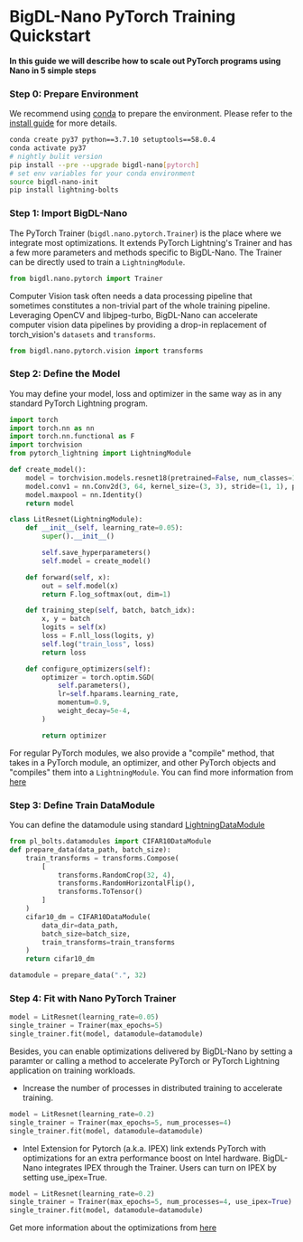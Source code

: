 # BigDL-Nano PyTorch Training Quickstart

**In this guide we will describe how to scale out PyTorch programs using Nano in 5 simple steps**

### **Step 0: Prepare Environment**

We recommend using [conda](https://docs.conda.io/projects/conda/en/latest/user-guide/install/) to prepare the environment. Please refer to the [install guide](../../UserGuide/python.md) for more details.

```bash
conda create py37 python==3.7.10 setuptools==58.0.4
conda activate py37
# nightly bulit version
pip install --pre --upgrade bigdl-nano[pytorch]
# set env variables for your conda environment
source bigdl-nano-init
pip install lightning-bolts
```

### **Step 1: Import BigDL-Nano**
The PyTorch Trainer (`bigdl.nano.pytorch.Trainer`) is the place where we integrate most optimizations. It extends PyTorch Lightning's Trainer and has a few more parameters and methods specific to BigDL-Nano. The Trainer can be directly used to train a `LightningModule`.
```python
from bigdl.nano.pytorch import Trainer
```
Computer Vision task often needs a data processing pipeline that sometimes constitutes a non-trivial part of the whole training pipeline. Leveraging OpenCV and libjpeg-turbo, BigDL-Nano can accelerate computer vision data pipelines by providing a drop-in replacement of torch_vision's `datasets` and `transforms`.
```python
from bigdl.nano.pytorch.vision import transforms
```

### **Step 2: Define the Model**

You may define your model, loss and optimizer in the same way as in any standard PyTorch Lightning program.

```python
import torch
import torch.nn as nn
import torch.nn.functional as F
import torchvision
from pytorch_lightning import LightningModule

def create_model():
    model = torchvision.models.resnet18(pretrained=False, num_classes=10)
    model.conv1 = nn.Conv2d(3, 64, kernel_size=(3, 3), stride=(1, 1), padding=(1, 1), bias=False)
    model.maxpool = nn.Identity()
    return model

class LitResnet(LightningModule):
    def __init__(self, learning_rate=0.05):
        super().__init__()

        self.save_hyperparameters()
        self.model = create_model()

    def forward(self, x):
        out = self.model(x)
        return F.log_softmax(out, dim=1)

    def training_step(self, batch, batch_idx):
        x, y = batch
        logits = self(x)
        loss = F.nll_loss(logits, y)
        self.log("train_loss", loss)
        return loss

    def configure_optimizers(self):
        optimizer = torch.optim.SGD(
            self.parameters(),
            lr=self.hparams.learning_rate,
            momentum=0.9,
            weight_decay=5e-4,
        )

        return optimizer
```
For regular PyTorch modules, we also provide a "compile" method, that takes in a PyTorch module, an optimizer, and other PyTorch objects and "compiles" them into a `LightningModule`. You can find more information from [here](https://bigdl.readthedocs.io/en/latest/doc/PythonAPI/Nano/pytorch.html#bigdl-nano-pytorch)

### **Step 3: Define Train DataModule**
You can define the datamodule using standard [LightningDataModule](https://pytorch-lightning.readthedocs.io/en/latest/data/datamodule.html)
```python
from pl_bolts.datamodules import CIFAR10DataModule
def prepare_data(data_path, batch_size):
    train_transforms = transforms.Compose(
        [
            transforms.RandomCrop(32, 4),
            transforms.RandomHorizontalFlip(),
            transforms.ToTensor()
        ]
    )
    cifar10_dm = CIFAR10DataModule(
        data_dir=data_path,
        batch_size=batch_size,
        train_transforms=train_transforms
    )
    return cifar10_dm

datamodule = prepare_data(".", 32)
```

### Step 4: Fit with Nano PyTorch Trainer
```python
model = LitResnet(learning_rate=0.05)
single_trainer = Trainer(max_epochs=5)
single_trainer.fit(model, datamodule=datamodule)
```
Besides, you can enable optimizations delivered by BigDL-Nano by setting a paramter or calling a method to accelerate PyTorch or PyTorch Lightning application on training workloads.
- Increase the number of processes in distributed training to accelerate training.
```python
model = LitResnet(learning_rate=0.2)
single_trainer = Trainer(max_epochs=5, num_processes=4)
single_trainer.fit(model, datamodule=datamodule)
```
- Intel Extension for Pytorch (a.k.a. IPEX) link extends PyTorch with optimizations for an extra performance boost on Intel hardware. BigDL-Nano integrates IPEX through the Trainer. Users can turn on IPEX by setting use_ipex=True.
```python
model = LitResnet(learning_rate=0.2)
single_trainer = Trainer(max_epochs=5, num_processes=4, use_ipex=True)
single_trainer.fit(model, datamodule=datamodule)
```
Get more information about the optimizations from [here](https://bigdl.readthedocs.io/en/latest/doc/PythonAPI/Nano/pytorch.html#bigdl-nano-pytorch)